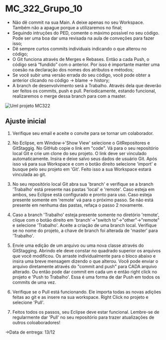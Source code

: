 # MC_322_Grupo_10

* Não dê commit na sua Main. A deixe apenas no seu Workspace. Também não a apague porque a utilizaremos no final;
* Seguindo intruções do PED, comente o máximo possível no seu código. Pode ser uma boa dar uma revisada na aula de conveções para fazer isso;
* Dê sempre curtos commits individuais indicando o que alterou no código;
* O Git funciona através de Merges e Rebases. Então a cada Push, o código será “fundido” com o anterior. Por isso é importante manter uma coesão na declaração dos nomes dos atributos e métodos;
* Se você subir uma versão errada do seu código, você pode obter a anterior clicando no código → blame → history;
* A branch de desenvolvimento será a Trabalho. Através dela que deverão ser feitos os commits, push e pull. Periodicamente, estando funcional, realizaremos o merge dessa branch para com a master.

![Uml projeto MC322](https://user-images.githubusercontent.com/62612977/101107104-5a463980-35b0-11eb-9fea-54e157d079fe.jpeg)

## Ajuste inicial

1) Verifique seu email e aceite o convite para se tornar um colaborador.

2) No Eclipse, em Window->'Show View' selecione o GitRepositores e GitStaggig. No GitHub copie o link em "code". Vá para o seu repositório local Git e crie um clone do seu projeto. O link deve ser vinculado automaticamente. Insira e deixe salvo seus dados de usuário Git. Após isso vá para sua Workspace e com o botão direito selecione 'import' e busque pelo seu projeto em 'Git'. Feito isso a sua Workspace estará vinculada ao git.

3) No seu repositório local Git abra sua 'branch' e verifique se a branch 'Trabalho' está presente nas pastas 'local' e 'remote'. Caso esteja em ambos, seu Eclipse está configurado e pronto para uso. Caso esteja presente somente em 'remote' vá para o próximo passo. Se não está presente em nenhuma das pastas, refaça o passo 2 novamente.

4) Caso a branch 'Trabalho' esteja presente somente no diretório 'remote', clique com o botão direito em 'branch'->"switch to"->"other"->"remote" e selecione 'Trabalho'. Aceite a criação de uma branch local. Verifique se no nome do projeto, a chave de branch foi alterada de 'master' para 'Trabalho'.

5) Envie uma edição de um arquivo ou uma nova classe através do GitStagging. Abrindo ele deve constar no quadrado superior os arquivos que você modificou. Os arraste individualmente para o bloco abaixo e insira uma breve mensagem dizendo o que alterou. Você pode enviar o arquivo diretamente através do "commit and push" para CADA arquivo alterado. Ou então pode dar commit em cada um e então right click no projeto e 'Push to Trabalho'. Essa é uma forma de dar Push em todos os commits de uma vez.

6) Verifique se o Pull está funcionando. Ele importa todas as novas adições feitas ao git e as insere na sua workspace. Right Click no projeto e selecione 'Pull'.

7) Feitos todos os passos, seu Eclipse deve estar funcional. Lembre-se de regularmente dar 'Pull' no seu repositório para trazer atualizações de outros coloaboradores!


->Data de entrega: 13/12
